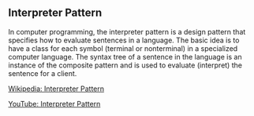 ## Interpreter Pattern
In computer programming, the interpreter pattern is a design pattern that specifies how to evaluate sentences in a language. The basic idea is to have a class for each symbol (terminal or nonterminal) in a specialized computer language. The syntax tree of a sentence in the language is an instance of the composite pattern and is used to evaluate (interpret) the sentence for a client. 

[Wikipedia: Interpreter Pattern](https://en.wikipedia.org/wiki/Interpreter_pattern)

[YouTube: Interpreter Pattern](https://www.youtube.com/watch?v=6CVymSJQuJE&ab_channel=DerekBanas)
